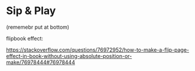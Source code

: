 # Sip & Play

(rememebr put at bottom)

flipbook effect:

https://stackoverflow.com/questions/76972952/how-to-make-a-flip-page-effect-in-book-without-using-absolute-position-or-make/76978444#76978444
